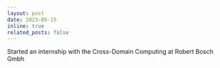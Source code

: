```yaml
---
layout: post
date: 2023-05-15
inline: true
related_posts: false
---
```


Started an internship with the Cross-Domain Computing at Robert Bosch Gmbh
